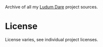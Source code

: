 
Archive of all my [Ludum Dare](https://ldjam.com) project sources.

# License

License varies, see individual project licenses.
